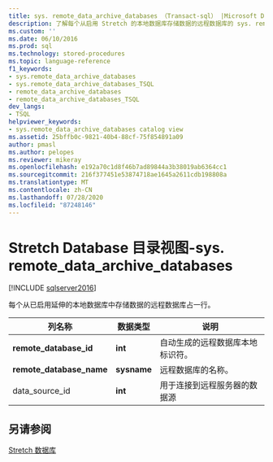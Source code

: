 ```yaml
---
title: sys. remote_data_archive_databases （Transact-sql） |Microsoft Docs
description: 了解每个从启用 Stretch 的本地数据库存储数据的远程数据库的 sys. remote_data_archive_databases 包含一行。
ms.custom: ''
ms.date: 06/10/2016
ms.prod: sql
ms.technology: stored-procedures
ms.topic: language-reference
f1_keywords:
- sys.remote_data_archive_databases
- sys.remote_data_archive_databases_TSQL
- remote_data_archive_databases
- remote_data_archive_databases_TSQL
dev_langs:
- TSQL
helpviewer_keywords:
- sys.remote_data_archive_databases catalog view
ms.assetid: 25bffb0c-9821-40b4-88cf-75f854891a09
author: pmasl
ms.author: pelopes
ms.reviewer: mikeray
ms.openlocfilehash: e192a70c1d8f46b7ad89844a3b38019ab6364cc1
ms.sourcegitcommit: 216f377451e53874718ae1645a2611cdb198808a
ms.translationtype: MT
ms.contentlocale: zh-CN
ms.lasthandoff: 07/28/2020
ms.locfileid: "87248146"
---
```

# <a name="stretch-database-catalog-views---sysremote_data_archive_databases"></a>Stretch Database 目录视图-sys. remote_data_archive_databases
[!INCLUDE [sqlserver2016](../../includes/applies-to-version/sqlserver2016.md)]

  每个从已启用延伸的本地数据库中存储数据的远程数据库占一行。  
  
|列名称|数据类型|说明|  
|-----------------|---------------|-----------------|  
|**remote_database_id**|**int**|自动生成的远程数据库本地标识符。|  
|**remote_database_name**|**sysname**|远程数据库的名称。|  
|data_source_id|**int**|用于连接到远程服务器的数据源|  
  
## <a name="see-also"></a>另请参阅  
 [Stretch 数据库](../../sql-server/stretch-database/stretch-database.md)  
  
  
